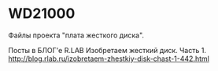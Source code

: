 # WD21000

Файлы проекта "плата жесткого диска".

Посты в БЛОГ'е R.LAB
Изобретаем жесткий диск. Часть 1.
http://blog.rlab.ru/izobretaem-zhestkiy-disk-chast-1-442.html

